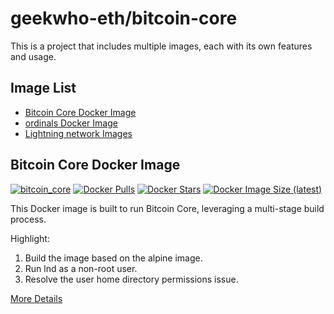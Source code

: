 # geekwho-eth/bitcoin-core

This is a project that includes multiple images, each with its own features and usage.

## Image List

- [Bitcoin Core Docker Image](27/README.md)
- [ordinals Docker Image](layer1/ordinals/README.md)
- [Lightning network Images](layer2/lightning_network/README.md)

## Bitcoin Core Docker Image

[![bitcoin_core](https://github.com/geekwho-eth/docker-bitcoin-core/actions/workflows/bitcoin_core.yaml/badge.svg)](https://github.com/geekwho-eth/docker-bitcoin-core/actions/workflows/bitcoin_core.yaml)
[![Docker Pulls](https://img.shields.io/docker/pulls/caijiamx/bitcoin-core.svg)](https://hub.docker.com/r/caijiamx/bitcoin-core)
[![Docker Stars](https://img.shields.io/docker/stars/caijiamx/bitcoin-core.svg)](https://hub.docker.com/r/caijiamx/bitcoin-core)
[![Docker Image Size (latest)](https://img.shields.io/docker/image-size/caijiamx/bitcoin-core/latest.svg)](https://hub.docker.com/r/caijiamx/bitcoin-core)

This Docker image is built to run Bitcoin Core, leveraging a multi-stage build process.

Highlight:
1. Build the image based on the alpine image.
2. Run lnd as a non-root user.
3. Resolve the user home directory permissions issue.

[More Details](27/README.md)